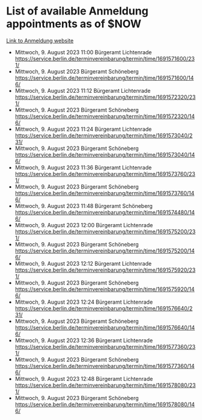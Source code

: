 # List of available Anmeldung appointments as of $NOW
[Link to Anmeldung website](https://service.berlin.de/terminvereinbarung/termin/tag.php?termin=1&anliegen[]=120686&dienstleisterlist=122210,122217,327316,122219,327312,122227,327314,122231,327346,122243,327348,122254,122252,329742,122260,329745,122262,329748,122271,327278,122273,327274,122277,327276,330436,122280,327294,122282,327290,122284,327292,122291,327270,122285,327266,122286,327264,122296,327268,150230,329760,122297,327286,122294,327284,122312,329763,122314,329775,122304,327330,122311,327334,122309,327332,317869,122281,327352,122279,329772,122283,122276,327324,122274,327326,122267,329766,122246,327318,122251,327320,122257,327322,122208,327298,122226,327300&herkunft=http%3A%2F%2Fservice.berlin.de%2Fdienstleistung%2F120686%2F)
- Mittwoch, 9. August 2023 11:00 Bürgeramt Lichtenrade https://service.berlin.de/terminvereinbarung/termin/time/1691571600/231/
- Mittwoch, 9. August 2023  Bürgeramt Schöneberg https://service.berlin.de/terminvereinbarung/termin/time/1691571600/146/
- Mittwoch, 9. August 2023 11:12 Bürgeramt Lichtenrade https://service.berlin.de/terminvereinbarung/termin/time/1691572320/231/
- Mittwoch, 9. August 2023  Bürgeramt Schöneberg https://service.berlin.de/terminvereinbarung/termin/time/1691572320/146/
- Mittwoch, 9. August 2023 11:24 Bürgeramt Lichtenrade https://service.berlin.de/terminvereinbarung/termin/time/1691573040/231/
- Mittwoch, 9. August 2023  Bürgeramt Schöneberg https://service.berlin.de/terminvereinbarung/termin/time/1691573040/146/
- Mittwoch, 9. August 2023 11:36 Bürgeramt Lichtenrade https://service.berlin.de/terminvereinbarung/termin/time/1691573760/231/
- Mittwoch, 9. August 2023  Bürgeramt Schöneberg https://service.berlin.de/terminvereinbarung/termin/time/1691573760/146/
- Mittwoch, 9. August 2023 11:48 Bürgeramt Schöneberg https://service.berlin.de/terminvereinbarung/termin/time/1691574480/146/
- Mittwoch, 9. August 2023 12:00 Bürgeramt Lichtenrade https://service.berlin.de/terminvereinbarung/termin/time/1691575200/231/
- Mittwoch, 9. August 2023  Bürgeramt Schöneberg https://service.berlin.de/terminvereinbarung/termin/time/1691575200/146/
- Mittwoch, 9. August 2023 12:12 Bürgeramt Lichtenrade https://service.berlin.de/terminvereinbarung/termin/time/1691575920/231/
- Mittwoch, 9. August 2023  Bürgeramt Schöneberg https://service.berlin.de/terminvereinbarung/termin/time/1691575920/146/
- Mittwoch, 9. August 2023 12:24 Bürgeramt Lichtenrade https://service.berlin.de/terminvereinbarung/termin/time/1691576640/231/
- Mittwoch, 9. August 2023  Bürgeramt Schöneberg https://service.berlin.de/terminvereinbarung/termin/time/1691576640/146/
- Mittwoch, 9. August 2023 12:36 Bürgeramt Lichtenrade https://service.berlin.de/terminvereinbarung/termin/time/1691577360/231/
- Mittwoch, 9. August 2023  Bürgeramt Schöneberg https://service.berlin.de/terminvereinbarung/termin/time/1691577360/146/
- Mittwoch, 9. August 2023 12:48 Bürgeramt Lichtenrade https://service.berlin.de/terminvereinbarung/termin/time/1691578080/231/
- Mittwoch, 9. August 2023  Bürgeramt Schöneberg https://service.berlin.de/terminvereinbarung/termin/time/1691578080/146/
